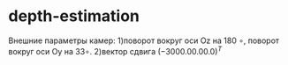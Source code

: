 # depth-estimation

Внешние параметры камер: 
1)поворот вокруг оси Oz на 180 $\circ,$ поворот вокруг оси Oy на 33$\circ.$
2)вектор сдвига $(-3000.0 0.0 0.0)^T$

